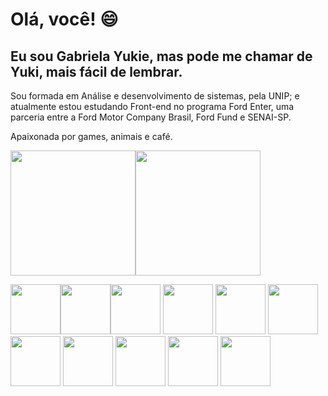 

# Olá, você! 😄


## Eu sou Gabriela Yukie, mas pode me chamar de Yuki, mais fácil de lembrar.

Sou formada em Análise e desenvolvimento de sistemas, pela UNIP; e atualmente estou estudando Front-end no programa Ford Enter, uma parceria entre a Ford Motor Company Brasil, Ford Fund e SENAI-SP.

Apaixonada por games, animais e café.

<img width ="200" src="https://github-readme-stats.vercel.app/api?username=yukiecanatto&show_icons=true&theme=radical"/><img width ="200" src="https://github-readme-stats.vercel.app/api/top-langs/?username=anuraghazra&layout=donut"/>



<img height ="80" src="https://cdn.jsdelivr.net/gh/devicons/devicon/icons/github/github-original-wordmark.svg"/><img height = "80" src="https://cdn.jsdelivr.net/gh/devicons/devicon/icons/git/git-plain-wordmark.svg" /><img height = "80" src="https://cdn.jsdelivr.net/gh/devicons/devicon/icons/javascript/javascript-plain.svg" /> <img height = "80" src="https://cdn.jsdelivr.net/gh/devicons/devicon/icons/html5/html5-plain-wordmark.svg" /> <img height = "80" src="https://cdn.jsdelivr.net/gh/devicons/devicon/icons/css3/css3-plain-wordmark.svg" /> <img height = "80" src="https://cdn.jsdelivr.net/gh/devicons/devicon/icons/c/c-line.svg" /> <img height = "80" src="https://cdn.jsdelivr.net/gh/devicons/devicon/icons/cplusplus/cplusplus-line.svg" /> <img height = "80" src="https://cdn.jsdelivr.net/gh/devicons/devicon/icons/opera/opera-plain-wordmark.svg" /> <img height ="80" src="https://cdn.jsdelivr.net/gh/devicons/devicon/icons/firefox/firefox-original.svg" /> <img height = "80" src="https://cdn.jsdelivr.net/gh/devicons/devicon/icons/chrome/chrome-original.svg"/> <img height="80" src="https://cdn.jsdelivr.net/gh/devicons/devicon/icons/gimp/gimp-original.svg" />




          
